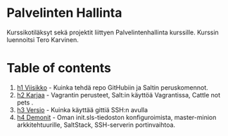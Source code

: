 # Palvelinten Hallinta
Kurssikotiläksyt sekä projektit liittyen Palvelintenhallinta kurssille. Kurssin luennoitsi Tero Karvinen.

# Table of contents
1. [h1 Viisikko](https://github.com/WindoCode/PalvelintenHallinta/blob/main/h1%20Viisikko.md) - Kuinka tehdä repo GitHubiin ja Saltin peruskomennot.
2. [h2 Karjaa](https://github.com/WindoCode/PalvelintenHallinta/blob/main/h2-karjaa.md) - Vagrantin perusteet, Salt:in käyttöä Vagrantissa, Cattle not pets .
3. [h3 Versio](https://github.com/WindoCode/PalvelintenHallinta/blob/main/h3Versio.md) - Kuinka käyttää gittiä SSH:n avulla
4. [h4 Demonit](https://github.com/WindoCode/PalvelintenHallinta/blob/main/h4demonit.md) - Oman init.sls-tiedoston konfiguroimista, master-minion arkkitehtuurille, SaltStack, SSH-serverin portinvaihtoa.
